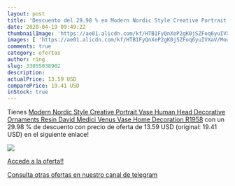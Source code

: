 ```yaml
---
layout: post
title: 'Descuento del 29.98 % en Modern Nordic Style Creative Portrait Va'
date: 2020-04-19 09:49:22
thumbnailImage: 'https://ae01.alicdn.com/kf/HTB1FyQnXeP2gK0jSZFoq6yuIVXaV/Modern-Nordic-Style-Creative-Portrait-Vase-Human-Head-Decorative-Ornaments-Resin-David-Medici-Venus-Vase-Home.jpg_350x350._SL200_.jpg'
images: [ 'https://ae01.alicdn.com/kf/HTB1FyQnXeP2gK0jSZFoq6yuIVXaV/Modern-Nordic-Style-Creative-Portrait-Vase-Human-Head-Decorative-Ornaments-Resin-David-Medici-Venus-Vase-Home.jpg_350x350._SL200_.jpg' ]
comments: true
category: ofertas
author: ring
slug: 33055038902
description:
actualPrice: 13.59 USD
comparePrice: 19.41 USD
inStock: true
---
```


Tienes [Modern Nordic Style Creative Portrait Vase Human Head Decorative Ornaments Resin David Medici Venus Vase Home Decoration R1958](https://www.amazon.com/dp/33055038902/?tag=redken08-20) con un 29.98 % de descuento con precio de oferta de 13.59 USD (original: 19.41 USD) en el siguiente enlace!

[![](https://ae01.alicdn.com/kf/HTB1FyQnXeP2gK0jSZFoq6yuIVXaV/Modern-Nordic-Style-Creative-Portrait-Vase-Human-Head-Decorative-Ornaments-Resin-David-Medici-Venus-Vase-Home.jpg_350x350._SL200_.jpg)](https://www.amazon.com/dp/33055038902/?tag=redken08-20)

[Accede a la oferta!!](https://www.amazon.com/dp/33055038902/?tag=redken08-20)

[Consulta otras ofertas en nuestro canal de telegram](https://t.me/s/ofertas25)
